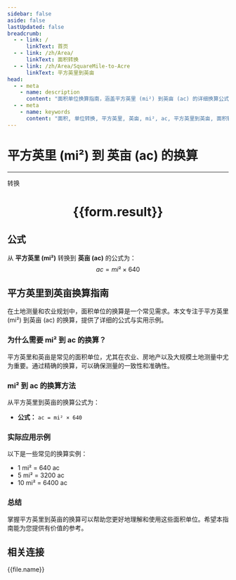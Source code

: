 ```yaml
---
sidebar: false
aside: false
lastUpdated: false
breadcrumb:
  - - link: /
      linkText: 首页
  - - link: /zh/Area/
      linkText: 面积转换
  - - link: /zh/Area/SquareMile-to-Acre
      linkText: 平方英里到英亩
head:
  - - meta
    - name: description
      content: "面积单位换算指南，涵盖平方英里 (mi²) 到英亩 (ac) 的详细换算公式与说明。"
  - - meta
    - name: keywords
      content: "面积, 单位转换, 平方英里, 英亩, mi², ac, 平方英里到英亩, 面积转换指南"
---
```

# 平方英里 (mi²) 到 英亩 (ac) 的换算
---
<script setup>
import { onMounted, reactive, inject, ref } from 'vue'
import { NButton, NForm, NFormItem, NInput, NInputNumber, NSelect, NCard, useMessage,NGrid ,NGi } from 'naive-ui'
import { defineClientComponent } from 'vitepress'
import { Area } from '../../files';

const convert = inject('convert')

const form = reactive({
  number: null,
  result: '',
})

const convertHandler = () => {
  if (form.number !== null && !isNaN(form.number)) {
    const convertedValue = parseFloat(form.number) * 640
    form.result = `${form.number}mi² = ${convertedValue.toFixed(2)}ac`
  } else {
    form.result = '请输入有效的数值。'
  }
}
</script>

<n-form size="large" :model="form">
  <n-form-item label="平方英里 (mi²)">
    <n-input-number v-model:value="form.number" placeholder="输入平方英里" style="width: 100%" />
  </n-form-item>
  <n-form-item>
    <n-button type="primary" @click="convertHandler" block>转换</n-button>
  </n-form-item>
</n-form>

<n-card  embedded :bordered="false" hoverable>
  <div  style="text-align:center">
    <h1>{{form.result}}</h1>
  </div>
</n-card>

## 公式

从 **平方英里 (mi²)** 转换到 **英亩 (ac)** 的公式为：
$$ ac = mi² \times 640 $$

## 平方英里到英亩换算指南

在土地测量和农业规划中，面积单位的换算是一个常见需求。本文专注于平方英里 (mi²) 到英亩 (ac) 的换算，提供了详细的公式与实用示例。

### 为什么需要 mi² 到 ac 的换算？

平方英里和英亩是常见的面积单位，尤其在农业、房地产以及大规模土地测量中尤为重要。通过精确的换算，可以确保测量的一致性和准确性。

### mi² 到 ac 的换算方法

从平方英里到英亩的换算公式为：

- **公式：** `ac = mi² × 640`

### 实际应用示例

以下是一些常见的换算实例：

- 1 mi² = 640 ac
- 5 mi² = 3200 ac
- 10 mi² = 6400 ac

### 总结

掌握平方英里到英亩的换算可以帮助您更好地理解和使用这些面积单位。希望本指南能为您提供有价值的参考。

## 相关连接
<n-grid x-gap="12" :cols="4">
  <n-gi v-for="(file, index) in Area" :key="index">
    <n-button
      text
      tag="a"
      :href="file.path"
      type="primary"
    >
      {{file.name}}
    </n-button>
  </n-gi>
</n-grid>